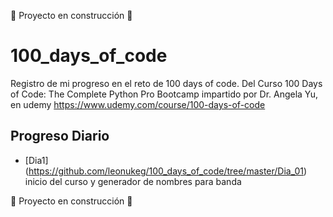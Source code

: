 :construction: Proyecto en construcción :construction:
# 100_days_of_code

Registro de mi progreso en el reto de 100 days of code. 
Del Curso 100 Days of Code: The Complete Python Pro Bootcamp impartido por Dr. Angela Yu, en udemy 
https://www.udemy.com/course/100-days-of-code 


## Progreso Diario
- [Dia1] (https://github.com/leonukeg/100_days_of_code/tree/master/Dia_01) inicio del curso y generador de nombres para banda  

:construction: Proyecto en construcción :construction:
